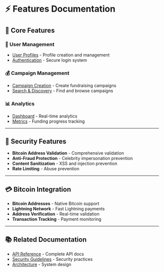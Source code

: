 # ⚡ Features Documentation

## 🎯 Core Features

### **👤 User Management**
- [User Profiles](profile.md) - Profile creation and management
- [Authentication](../auth_system.md) - Secure login system

### **💰 Campaign Management**  
- [Campaign Creation](campaigns.md) - Create fundraising campaigns
- [Search & Discovery](search.md) - Find and browse campaigns

### **📊 Analytics**
- [Dashboard](dashboard.md) - Real-time analytics
- [Metrics](metrics.md) - Funding progress tracking

---

## 🔐 Security Features

- **Bitcoin Address Validation** - Comprehensive validation
- **Anti-Fraud Protection** - Celebrity impersonation prevention  
- **Content Sanitization** - XSS and injection prevention
- **Rate Limiting** - Abuse prevention

---

## 💳 Bitcoin Integration

- **Bitcoin Addresses** - Native Bitcoin support
- **Lightning Network** - Fast Lightning payments
- **Address Verification** - Real-time validation
- **Transaction Tracking** - Payment monitoring

---

## 📚 Related Documentation

- [API Reference](../api/README.md) - Complete API docs
- [Security Guidelines](../SECURITY.md) - Security practices
- [Architecture](../ARCHITECTURE.md) - System design 